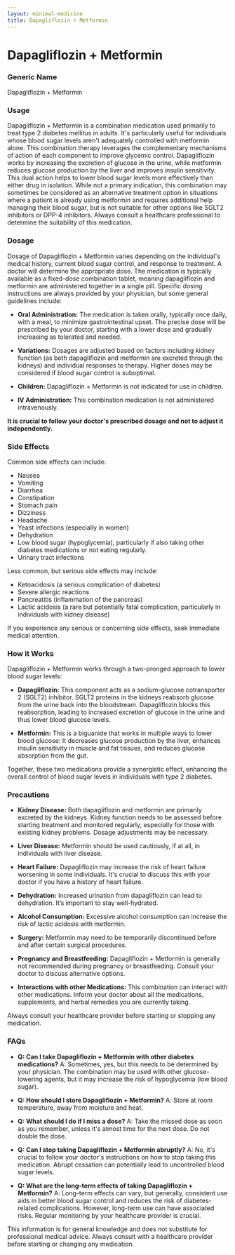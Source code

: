 ```yaml
---
layout: minimal-medicine
title: Dapagliflozin + Metformin
---
```


# Dapagliflozin + Metformin
### Generic Name
Dapagliflozin + Metformin

### Usage

Dapagliflozin + Metformin is a combination medication used primarily to treat type 2 diabetes mellitus in adults.  It's particularly useful for individuals whose blood sugar levels aren't adequately controlled with metformin alone.  This combination therapy leverages the complementary mechanisms of action of each component to improve glycemic control. Dapagliflozin works by increasing the excretion of glucose in the urine, while metformin reduces glucose production by the liver and improves insulin sensitivity.  This dual action helps to lower blood sugar levels more effectively than either drug in isolation.  While not a primary indication, this combination may sometimes be considered as an alternative treatment option in situations where a patient is already using metformin and requires additional help managing their blood sugar, but is not suitable for other options like SGLT2 inhibitors or DPP-4 inhibitors.  Always consult a healthcare professional to determine the suitability of this medication.

### Dosage

Dosage of Dapagliflozin + Metformin varies depending on the individual's medical history, current blood sugar control, and response to treatment.  A doctor will determine the appropriate dose. The medication is typically available as a fixed-dose combination tablet, meaning dapagliflozin and metformin are administered together in a single pill.   Specific dosing instructions are always provided by your physician, but some general guidelines include:


* **Oral Administration:**  The medication is taken orally, typically once daily, with a meal, to minimize gastrointestinal upset.  The precise dose will be prescribed by your doctor, starting with a lower dose and gradually increasing as tolerated and needed.

* **Variations:** Dosages are adjusted based on factors including kidney function (as both dapagliflozin and metformin are excreted through the kidneys) and individual responses to therapy.  Higher doses may be considered if blood sugar control is suboptimal.

* **Children:**  Dapagliflozin + Metformin is not indicated for use in children.

* **IV Administration:**  This combination medication is not administered intravenously.


**It is crucial to follow your doctor's prescribed dosage and not to adjust it independently.**


### Side Effects

Common side effects can include:

* Nausea
* Vomiting
* Diarrhea
* Constipation
* Stomach pain
* Dizziness
* Headache
* Yeast infections (especially in women)
* Dehydration
*  Low blood sugar (hypoglycemia), particularly if also taking other diabetes medications or not eating regularly.
* Urinary tract infections


Less common, but serious side effects may include:

* Ketoacidosis (a serious complication of diabetes)
* Severe allergic reactions
* Pancreatitis (inflammation of the pancreas)
* Lactic acidosis (a rare but potentially fatal complication, particularly in individuals with kidney disease)

If you experience any serious or concerning side effects, seek immediate medical attention.

### How it Works

Dapagliflozin + Metformin works through a two-pronged approach to lower blood sugar levels:

* **Dapagliflozin:** This component acts as a sodium-glucose cotransporter 2 (SGLT2) inhibitor.  SGLT2 proteins in the kidneys reabsorb glucose from the urine back into the bloodstream. Dapagliflozin blocks this reabsorption, leading to increased excretion of glucose in the urine and thus lower blood glucose levels.

* **Metformin:** This is a biguanide that works in multiple ways to lower blood glucose: It decreases glucose production by the liver, enhances insulin sensitivity in muscle and fat tissues, and reduces glucose absorption from the gut.

Together, these two medications provide a synergistic effect, enhancing the overall control of blood sugar levels in individuals with type 2 diabetes.


### Precautions

* **Kidney Disease:**  Both dapagliflozin and metformin are primarily excreted by the kidneys.  Kidney function needs to be assessed before starting treatment and monitored regularly, especially for those with existing kidney problems. Dosage adjustments may be necessary.

* **Liver Disease:**  Metformin should be used cautiously, if at all, in individuals with liver disease.

* **Heart Failure:** Dapagliflozin may increase the risk of heart failure worsening in some individuals.  It's crucial to discuss this with your doctor if you have a history of heart failure.


* **Dehydration:**  Increased urination from dapagliflozin can lead to dehydration.  It’s important to stay well-hydrated.

* **Alcohol Consumption:**  Excessive alcohol consumption can increase the risk of lactic acidosis with metformin.

* **Surgery:**  Metformin may need to be temporarily discontinued before and after certain surgical procedures.

* **Pregnancy and Breastfeeding:**  Dapagliflozin + Metformin is generally not recommended during pregnancy or breastfeeding. Consult your doctor to discuss alternative options.

* **Interactions with other Medications:**  This combination can interact with other medications. Inform your doctor about all the medications, supplements, and herbal remedies you are currently taking.

Always consult your healthcare provider before starting or stopping any medication.


### FAQs

* **Q: Can I take Dapagliflozin + Metformin with other diabetes medications?** A:  Sometimes, yes, but this needs to be determined by your physician.  The combination may be used with other glucose-lowering agents, but it may increase the risk of hypoglycemia (low blood sugar).

* **Q: How should I store Dapagliflozin + Metformin?** A: Store at room temperature, away from moisture and heat.

* **Q:  What should I do if I miss a dose?** A:  Take the missed dose as soon as you remember, unless it's almost time for the next dose. Do not double the dose.

* **Q: Can I stop taking Dapagliflozin + Metformin abruptly?** A: No, it's crucial to follow your doctor's instructions on how to stop taking this medication.  Abrupt cessation can potentially lead to uncontrolled blood sugar levels.

* **Q: What are the long-term effects of taking Dapagliflozin + Metformin?**  A: Long-term effects can vary, but generally, consistent use aids in better blood sugar control and reduces the risk of diabetes-related complications. However, long-term use can have associated risks.  Regular monitoring by your healthcare provider is crucial.

This information is for general knowledge and does not substitute for professional medical advice. Always consult with a healthcare provider before starting or changing any medication.

